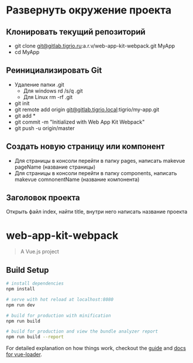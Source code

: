 # Развернуть окружение проекта
## Клонировать текущий репозиторий
* git clone git@gitlab.tigrio.ru:a.r.v/web-app-kit-webpack.git MyApp
* cd MyApp

## Реинициализировать Git
* Удаление папки .git
    * Для windows rd /s/q .git
    * Для Linux rm -rf .git
* git init
* git remote add origin git@gitlab.tigrio.local:tigrio/my-app.git
* git add *
* git commit -m "Initialized with Web App Kit Webpack"
* git push -u origin/master


## Cоздать новую страницу или компонент
* Для страницы в консоли перейти в папку pages, написать makevue pageName (название страницы)
* Для страницы в консоли перейти в папку components, написать makevue comnonentName (название компонента)

## Заголовок проекта
Открыть файл index, найти title, внутри него написать название проекта

# web-app-kit-webpack

> A Vue.js project

## Build Setup

``` bash
# install dependencies
npm install

# serve with hot reload at localhost:8080
npm run dev

# build for production with minification
npm run build

# build for production and view the bundle analyzer report
npm run build --report
```

For detailed explanation on how things work, checkout the [guide](http://vuejs-templates.github.io/webpack/) and [docs for vue-loader](http://vuejs.github.io/vue-loader).

